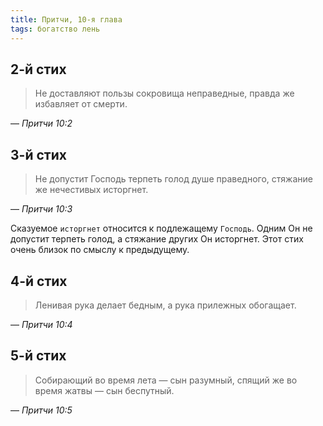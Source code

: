 ```yaml
---
title: Притчи, 10-я глава
tags: богатство лень
---
```


## 2-й стих

> Не доставляют пользы сокровища неправедные, правда же избавляет от смерти.

— <cite>Притчи&nbsp;10:2</cite>

## 3-й стих

> Не допустит Господь терпеть голод душе праведного, стяжание же нечестивых исторгнет.

— <cite>Притчи&nbsp;10:3</cite>

Cказуемое `исторгнет` относится к подлежащему `Господь`. Одним Он не допустит терпеть голод, а стяжание других Он исторгнет.
Этот стих очень близок по смыслу к предыдущему.

## 4-й стих

> Ленивая рука делает бедным, а рука прилежных обогащает.

— <cite>Притчи&nbsp;10:4</cite>

## 5-й стих

> Собирающий во время лета — сын разумный, спящий же во время жатвы — сын беспутный.

— <cite>Притчи&nbsp;10:5</cite>
